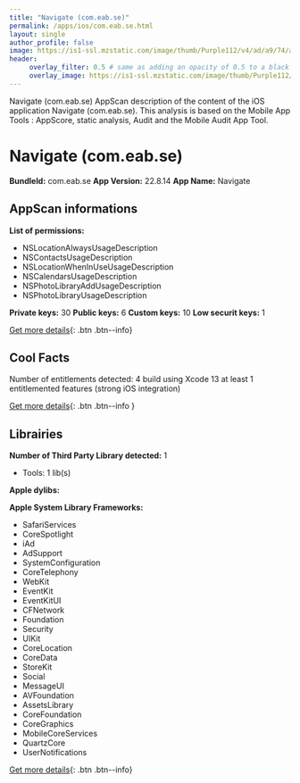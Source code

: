 ```yaml
---
title: "Navigate (com.eab.se)"
permalink: /apps/ios/com.eab.se.html
layout: single
author_profile: false
image: https://is1-ssl.mzstatic.com/image/thumb/Purple112/v4/ad/a9/74/ada974c9-9769-9992-6a7a-4ce18b7e7a24/AppIcon-0-0-1x_U007emarketing-0-0-0-10-0-0-sRGB-0-0-0-GLES2_U002c0-512MB-85-220-0-0.png/512x512bb.jpg
header: 
     overlay_filter: 0.5 # same as adding an opacity of 0.5 to a black background
     overlay_image: https://is1-ssl.mzstatic.com/image/thumb/Purple112/v4/ad/a9/74/ada974c9-9769-9992-6a7a-4ce18b7e7a24/AppIcon-0-0-1x_U007emarketing-0-0-0-10-0-0-sRGB-0-0-0-GLES2_U002c0-512MB-85-220-0-0.png/512x512bb.jpg
---
```

Navigate (com.eab.se) AppScan description of the content of the iOS application Navigate (com.eab.se). This analysis is based on the Mobile App Tools : AppScore, static analysis, Audit and the Mobile Audit App Tool.

# Navigate (com.eab.se)

**BundleId:** com.eab.se
**App Version:** 22.8.14
**App Name:** Navigate


## AppScan informations 

**List of permissions:** 
- NSLocationAlwaysUsageDescription
- NSContactsUsageDescription
- NSLocationWhenInUseUsageDescription
- NSCalendarsUsageDescription
- NSPhotoLibraryAddUsageDescription
- NSPhotoLibraryUsageDescription
  
  
**Private keys:** 30
**Public keys:** 6
**Custom keys:** 10
**Low securit keys:** 1
  
[Get more details](/pricing.html){: .btn .btn--info}

## Cool Facts

Number of entitlements detected: 4
build using Xcode 13
at least 1 entitlemented features (strong iOS integration)
  
[Get more details](/pricing.html){: .btn .btn--info }

## Librairies 
**Number of Third Party Library detected:** 1
- Tools: 1 lib(s)


**Apple dylibs:**


**Apple System Library Frameworks:**
- SafariServices
- CoreSpotlight
- iAd
- AdSupport
- SystemConfiguration
- CoreTelephony
- WebKit
- EventKit
- EventKitUI
- CFNetwork
- Foundation
- Security
- UIKit
- CoreLocation
- CoreData
- StoreKit
- Social
- MessageUI
- AVFoundation
- AssetsLibrary
- CoreFoundation
- CoreGraphics
- MobileCoreServices
- QuartzCore
- UserNotifications


  
[Get more details](/pricing.html){: .btn .btn--info}

